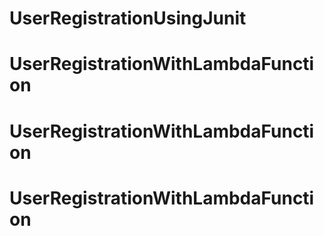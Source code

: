 # UserRegistrationUsingJunit
# UserRegistrationWithLambdaFunction
# UserRegistrationWithLambdaFunction
# UserRegistrationWithLambdaFunction
